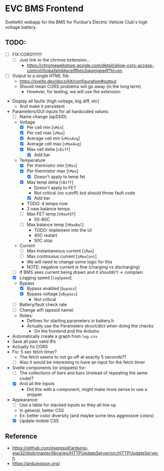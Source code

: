 # EVC BMS Frontend

SvelteKit webapp for the BMS for Purdue's Electric Vehicle Club's high voltage battery.

## TODO:

- [ ] FIX CORS!!!!!!!!
	- [ ] Just link to the chrmoe extension...
		- https://chromewebstore.google.com/detail/allow-cors-access-control/lhobafahddgcelffkeicbaginigeejlf?hl=en
- [ ] Output to a single HTML file
	- https://svelte.dev/docs/kit/configuration#output
	- Should mean CORS problems will go away (in the long term)
		- However, for testing, we will use the extension
- Display all faults (high voltage, big diff, etc)
	- And make it persistent
- Parameters/GUI inputs for all hardcoded values:
	- [ ] Name change (apSSID)
	- Voltage
		- [x] Per cell min [`vMin`]
		- [x] Per cell max [`vMax`]
		- [x] Average cell min [`vMinAvg`]
		- [x] Average cell max [`vMaxAvg`]
		- [x] Max cell delta [`vDiff`]
			- [x] Add bar
	- Temperature
		- [x] Per thermistor min [`tMin`]
		- [x] Per thermistor max [`tMax`]
			- [x] Doesn't apply to temp fet
		- [x] Max temp delta [`tDiff`]
			- Doesn't apply to FET
			- Not critical (no cutoff) but should throw fault code
			- [x] Add bar
		- TODO: 4 temps now
		- 2 new balance temps
		- [ ] Max FET temp [`tMaxFET`]
			- 50-80C
		- [ ] Max balance temp [`tMaxBal`]
			- TODO: implement into the UI
			- 40C restart
			- 50C stop
	- Current
		- [ ] Max instantaneous current [`iMax`]
		- [ ] Max continuous current [`iMaxCont`]
		- We will need to change some logic for this
		- NOTE: negative current is fine (charging vs discharging)
	- [ ] If BMS sees current being drawn and it shouldn't -> complain
	- [x] Logging speed [`logSpeed`]
	- Bypass
		- [x] Bypass enabled [`bypass`]
		- [x] Bypass voltage [`vBypass`]
			- Not critical
	- [ ] Battery/fault check rate
	- [ ] Change wifi (apssid name)
	- Notes:
		- Defines for starting parameters in battery.h
		- Actually use the Parameters struct/dict when doing the checks
			- On the frontend and the Arduino
- Automatically create a graph from `log.csv`
- Save all past valid IPs
- Actually fix CORS
- Fix: 5 sec fetch timer?
	- The fetch seems to not go off at exactly 5 seconds??
	- [ ] Also it would be interesting to have an input for the fetch timer
- Svelte components (or snippets) for:
	- [ ] The collections of bars and bars (instead of repeating the same code)?
	- [x] And all the inputs
		- Did this with a component, might make more sense to use a snippet
- Appearance:
	- [ ] Use a table for stacked inputs so they all line up
	- In general, better CSS
	- Ex: better color diversity (and maybe some less aggressive colors)
	- [x] Update mobile CSS

## Reference

- https://github.com/espressif/arduino-esp32/blob/master/libraries/HTTPUpdateServer/src/HTTPUpdateServer.h
- https://arduinojson.org/
